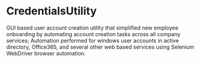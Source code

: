 # CredentialsUtility
GUI based user account creation utility that simplified new employee onboarding by automating account creation tasks across all company services; Automation performed for windows user accounts in active directory, Office365, and several other web based services using Selenium WebDriver browser automation.
